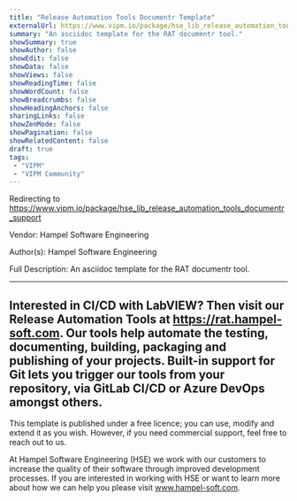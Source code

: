```yaml
---
title: "Release Automation Tools Documentr Template"
externalUrl: https://www.vipm.io/package/hse_lib_release_automation_tools_documentr_support
summary: "An asciidoc template for the RAT documentr tool."
showSummary: true
showAuthor: false
showEdit: false
showData: false
showViews: false
showReadingTime: false
showWordCount: false
showBreadcrumbs: false
showHeadingAnchors: false
sharingLinks: false
showZenMode: false
showPagination: false
showRelatedContent: false
draft: true
tags:
 - "VIPM"
 - "VIPM Community"
---
```


Redirecting to https://www.vipm.io/package/hse_lib_release_automation_tools_documentr_support

Vendor: Hampel Software Engineering

Author(s): Hampel Software Engineering
 
Full Description:
An asciidoc template for the RAT documentr tool.

------------------------------------------------------------
Interested in CI/CD with LabVIEW? Then visit our Release Automation Tools at https://rat.hampel-soft.com. Our tools help automate the testing, documenting, building, packaging and publishing of your projects. Built-in support for Git lets you trigger our tools from your repository, via GitLab CI/CD or Azure DevOps amongst others. 
------------------------------------------------------------

This template is published under a free licence; you can use, modify and extend it as you wish. However, if you need commercial support, feel free to reach out to us.

At Hampel Software Engineering (HSE) we work with our customers to increase the quality of their software through improved development processes. If you are interested in working with HSE or want to learn more about how we can help you please visit www.hampel-soft.com.
